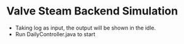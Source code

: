 # Valve Steam Backend Simulation

- Taking log as input, the output will be shown in the idle.
- Run DailyController.java to start

